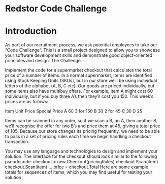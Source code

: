 # Redstor Code Challenge
# Introduction
<p>As part of our recruitment process, we ask potential employees to take our “Code
Challenge”. This is a small project designed to allow you to showcase your software
development skills and demonstrate good object-oriented principles and design.
The Challenge.</p>
<p>
Implement the code for a supermarket checkout that calculates the total price of a number of
items. In a normal supermarket, items are identified using Stock Keeping Units (SKUs), but
in our store we’ll be using individual letters of the alphabet (A, B, C etc). Our goods are
priced individually, but some items also have multibuy offers. For example, item A might cost
60 individually, but if you buy three A’s then they’ll cost you 150. This week’s prices are as
follows:</p>
<p>
Item Unit Price Special Price
A 60 3 for 150
B 30 2 for 45
C 30
D 25
  </p>
  <p>
Items can be scanned in any order, so if we scan a B, an A, then another B, we’ll recognise
the offer for two B’s and price them at 45, giving a total price of 105. Because our store
changes its pricing frequently, we need to be able to pass in a set of pricing rules each time
we begin handling a checkout transaction.</p>
You may use any language and technologies to design and implement your solution. The
interface for the checkout should look similar to the following pseudocode:
checkout = new Checkout(pricingRules)
checkout.Scan(item)
checkout.Scan(item)
…
price = checkout.Total
Here are some example totals for sequences of items, which you may find useful for testing
your solution.
